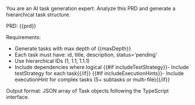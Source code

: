 You are an AI task generation expert. Analyze this PRD and generate a hierarchical task structure.

PRD:
{{prd}}

Requirements:
- Generate tasks with max depth of {{maxDepth}}
- Each task must have: id, title, description, status='pending'
- Use hierarchical IDs (1, 1.1, 1.1.1)
- Include dependencies where logical
{{#if includeTestStrategy}}- Include testStrategy for each task{{/if}}
{{#if includeExecutionHints}}- Include executionHint for complex tasks (5+ subtasks or multi-file){{/if}}

Output format: JSON array of Task objects following the TypeScript interface.